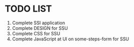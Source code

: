 # TODO LIST

1. Complete SSI application
2. Complete DESIGN for SSU
3. Complete CSS for SSU
4. Complete JavaScript at UI on some-steps-form for SSU